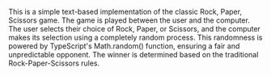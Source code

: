 This is a simple text-based implementation of the classic Rock, Paper, Scissors game. The game is played between the user and the computer. The user selects their choice of Rock, Paper, or Scissors, and the computer makes its selection using a completely random process. This randomness is powered by TypeScript's Math.random() function, ensuring a fair and unpredictable opponent. The winner is determined based on the traditional Rock-Paper-Scissors rules.
